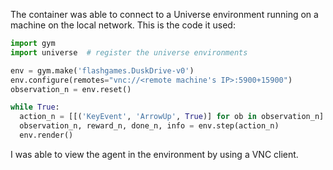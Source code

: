 The container was able to connect to a Universe environment running on a machine on the local network. This is the code it used:
```python
import gym
import universe  # register the universe environments

env = gym.make('flashgames.DuskDrive-v0')
env.configure(remotes="vnc://<remote machine's IP>:5900+15900")
observation_n = env.reset()

while True:
  action_n = [[('KeyEvent', 'ArrowUp', True)] for ob in observation_n]  # your agent here
  observation_n, reward_n, done_n, info = env.step(action_n)
  env.render()
```
I was able to view the agent in the environment by using a VNC client.
